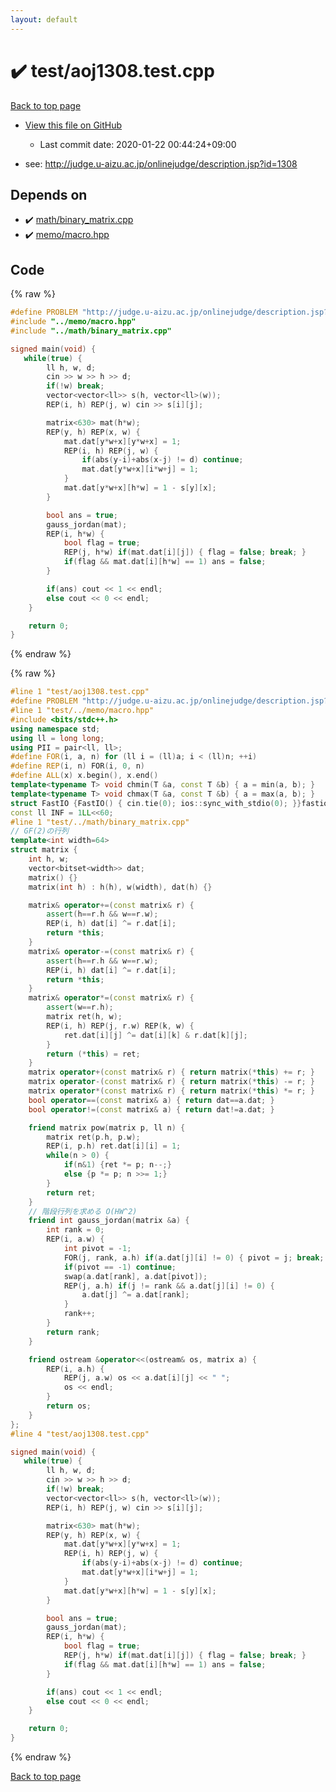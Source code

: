 ```yaml
---
layout: default
---
```


<!-- mathjax config similar to math.stackexchange -->
<script type="text/javascript" async
  src="https://cdnjs.cloudflare.com/ajax/libs/mathjax/2.7.5/MathJax.js?config=TeX-MML-AM_CHTML">
</script>
<script type="text/x-mathjax-config">
  MathJax.Hub.Config({
    TeX: { equationNumbers: { autoNumber: "AMS" }},
    tex2jax: {
      inlineMath: [ ['$','$'] ],
      processEscapes: true
    },
    "HTML-CSS": { matchFontHeight: false },
    displayAlign: "left",
    displayIndent: "2em"
  });
</script>

<script type="text/javascript" src="https://cdnjs.cloudflare.com/ajax/libs/jquery/3.4.1/jquery.min.js"></script>
<script src="https://cdn.jsdelivr.net/npm/jquery-balloon-js@1.1.2/jquery.balloon.min.js" integrity="sha256-ZEYs9VrgAeNuPvs15E39OsyOJaIkXEEt10fzxJ20+2I=" crossorigin="anonymous"></script>
<script type="text/javascript" src="../../assets/js/copy-button.js"></script>
<link rel="stylesheet" href="../../assets/css/copy-button.css" />


# :heavy_check_mark: test/aoj1308.test.cpp

<a href="../../index.html">Back to top page</a>

* <a href="{{ site.github.repository_url }}/blob/master/test/aoj1308.test.cpp">View this file on GitHub</a>
    - Last commit date: 2020-01-22 00:44:24+09:00


* see: <a href="http://judge.u-aizu.ac.jp/onlinejudge/description.jsp?id=1308">http://judge.u-aizu.ac.jp/onlinejudge/description.jsp?id=1308</a>


## Depends on

* :heavy_check_mark: <a href="../../library/math/binary_matrix.cpp.html">math/binary_matrix.cpp</a>
* :heavy_check_mark: <a href="../../library/memo/macro.hpp.html">memo/macro.hpp</a>


## Code

<a id="unbundled"></a>
{% raw %}
```cpp
#define PROBLEM "http://judge.u-aizu.ac.jp/onlinejudge/description.jsp?id=1308"
#include "../memo/macro.hpp"
#include "../math/binary_matrix.cpp"

signed main(void) {
   while(true) { 
        ll h, w, d;
        cin >> w >> h >> d;
        if(!w) break;
        vector<vector<ll>> s(h, vector<ll>(w));
        REP(i, h) REP(j, w) cin >> s[i][j];

        matrix<630> mat(h*w);
        REP(y, h) REP(x, w) {
            mat.dat[y*w+x][y*w+x] = 1;
            REP(i, h) REP(j, w) {
                if(abs(y-i)+abs(x-j) != d) continue;
                mat.dat[y*w+x][i*w+j] = 1;
            }
            mat.dat[y*w+x][h*w] = 1 - s[y][x];
        }

        bool ans = true;
        gauss_jordan(mat);
        REP(i, h*w) {
            bool flag = true;
            REP(j, h*w) if(mat.dat[i][j]) { flag = false; break; } 
            if(flag && mat.dat[i][h*w] == 1) ans = false; 
        }

        if(ans) cout << 1 << endl;
        else cout << 0 << endl;
    }

    return 0;
}
```
{% endraw %}

<a id="bundled"></a>
{% raw %}
```cpp
#line 1 "test/aoj1308.test.cpp"
#define PROBLEM "http://judge.u-aizu.ac.jp/onlinejudge/description.jsp?id=1308"
#line 1 "test/../memo/macro.hpp"
#include <bits/stdc++.h>
using namespace std;
using ll = long long;
using PII = pair<ll, ll>;
#define FOR(i, a, n) for (ll i = (ll)a; i < (ll)n; ++i)
#define REP(i, n) FOR(i, 0, n)
#define ALL(x) x.begin(), x.end()
template<typename T> void chmin(T &a, const T &b) { a = min(a, b); }
template<typename T> void chmax(T &a, const T &b) { a = max(a, b); }
struct FastIO {FastIO() { cin.tie(0); ios::sync_with_stdio(0); }}fastiofastio;
const ll INF = 1LL<<60;
#line 1 "test/../math/binary_matrix.cpp"
// GF(2)の行列
template<int width=64>
struct matrix {
    int h, w;
    vector<bitset<width>> dat;
    matrix() {}
    matrix(int h) : h(h), w(width), dat(h) {}

    matrix& operator+=(const matrix& r) {
        assert(h==r.h && w==r.w);
        REP(i, h) dat[i] ^= r.dat[i];
        return *this;
    }
    matrix& operator-=(const matrix& r) {
        assert(h==r.h && w==r.w);
        REP(i, h) dat[i] ^= r.dat[i];
        return *this;
    }
    matrix& operator*=(const matrix& r) {
        assert(w==r.h);
        matrix ret(h, w);
        REP(i, h) REP(j, r.w) REP(k, w) {
            ret.dat[i][j] ^= dat[i][k] & r.dat[k][j];
        }
        return (*this) = ret;
    }
    matrix operator+(const matrix& r) { return matrix(*this) += r; }
    matrix operator-(const matrix& r) { return matrix(*this) -= r; }
    matrix operator*(const matrix& r) { return matrix(*this) *= r; }
    bool operator==(const matrix& a) { return dat==a.dat; }
    bool operator!=(const matrix& a) { return dat!=a.dat; }

    friend matrix pow(matrix p, ll n) {
        matrix ret(p.h, p.w);
        REP(i, p.h) ret.dat[i][i] = 1;
        while(n > 0) {
            if(n&1) {ret *= p; n--;}
            else {p *= p; n >>= 1;}
        }
        return ret;
    }
    // 階段行列を求める O(HW^2)
    friend int gauss_jordan(matrix &a) {
        int rank = 0;
        REP(i, a.w) {
            int pivot = -1;
            FOR(j, rank, a.h) if(a.dat[j][i] != 0) { pivot = j; break; }
            if(pivot == -1) continue;
            swap(a.dat[rank], a.dat[pivot]);
            REP(j, a.h) if(j != rank && a.dat[j][i] != 0) {
                a.dat[j] ^= a.dat[rank];
            }
            rank++;
        }
        return rank;
    }

    friend ostream &operator<<(ostream& os, matrix a) {
        REP(i, a.h) {
            REP(j, a.w) os << a.dat[i][j] << " ";
            os << endl;
        }
        return os;
    }
};
#line 4 "test/aoj1308.test.cpp"

signed main(void) {
   while(true) { 
        ll h, w, d;
        cin >> w >> h >> d;
        if(!w) break;
        vector<vector<ll>> s(h, vector<ll>(w));
        REP(i, h) REP(j, w) cin >> s[i][j];

        matrix<630> mat(h*w);
        REP(y, h) REP(x, w) {
            mat.dat[y*w+x][y*w+x] = 1;
            REP(i, h) REP(j, w) {
                if(abs(y-i)+abs(x-j) != d) continue;
                mat.dat[y*w+x][i*w+j] = 1;
            }
            mat.dat[y*w+x][h*w] = 1 - s[y][x];
        }

        bool ans = true;
        gauss_jordan(mat);
        REP(i, h*w) {
            bool flag = true;
            REP(j, h*w) if(mat.dat[i][j]) { flag = false; break; } 
            if(flag && mat.dat[i][h*w] == 1) ans = false; 
        }

        if(ans) cout << 1 << endl;
        else cout << 0 << endl;
    }

    return 0;
}

```
{% endraw %}

<a href="../../index.html">Back to top page</a>

